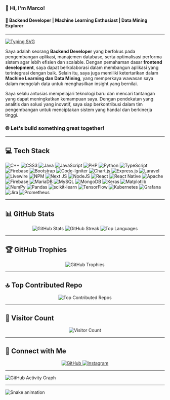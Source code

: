 ### 👋 Hi, I'm Marco!  
#### 🚀 Backend Developer | Machine Learning Enthusiast | Data Mining Explorer  

---

[![Typing SVG](https://readme-typing-svg.demolab.com?font=Fira+Code&pause=1000&color=F7D300&width=435&lines=Backend+Developer;Web+Development+Enthusiast;Machine+Learning+Explorer)](https://git.io/typing-svg)

Saya adalah seorang **Backend Developer** yang berfokus pada pengembangan aplikasi, manajemen database, serta optimalisasi performa sistem agar lebih efisien dan scalable. Dengan pemahaman dasar **frontend development**, saya dapat berkolaborasi dalam membangun aplikasi yang terintegrasi dengan baik. Selain itu, saya juga memiliki ketertarikan dalam **Machine Learning dan Data Mining**, yang memperkaya wawasan saya dalam mengolah data untuk menghasilkan insight yang bernilai.

Saya selalu antusias mempelajari teknologi baru dan mencari tantangan yang dapat meningkatkan kemampuan saya. Dengan pendekatan yang analitis dan solusi yang inovatif, saya siap berkontribusi dalam tim pengembangan untuk menciptakan sistem yang handal dan berkinerja tinggi.

### 🌐 Let's build something great together!

---

## 💻 Tech Stack
![C++](https://img.shields.io/badge/c++-%2300599C.svg?style=for-the-badge&logo=c%2B%2B&logoColor=white) ![CSS3](https://img.shields.io/badge/css3-%231572B6.svg?style=for-the-badge&logo=css3&logoColor=white) ![Java](https://img.shields.io/badge/java-%23ED8B00.svg?style=for-the-badge&logo=openjdk&logoColor=white) ![JavaScript](https://img.shields.io/badge/javascript-%23323330.svg?style=for-the-badge&logo=javascript&logoColor=%23F7DF1E) ![PHP](https://img.shields.io/badge/php-%23777BB4.svg?style=for-the-badge&logo=php&logoColor=white) ![Python](https://img.shields.io/badge/python-3670A0?style=for-the-badge&logo=python&logoColor=ffdd54) ![TypeScript](https://img.shields.io/badge/typescript-%23007ACC.svg?style=for-the-badge&logo=typescript&logoColor=white) ![Firebase](https://img.shields.io/badge/firebase-%23039BE5.svg?style=for-the-badge&logo=firebase) ![Bootstrap](https://img.shields.io/badge/bootstrap-%238511FA.svg?style=for-the-badge&logo=bootstrap&logoColor=white) ![Code-Igniter](https://img.shields.io/badge/CodeIgniter-%23EF4223.svg?style=for-the-badge&logo=codeIgniter&logoColor=white) ![Chart.js](https://img.shields.io/badge/chart.js-F5788D.svg?style=for-the-badge&logo=chart.js&logoColor=white) ![Express.js](https://img.shields.io/badge/express.js-%23404d59.svg?style=for-the-badge&logo=express&logoColor=%2361DAFB) ![Laravel](https://img.shields.io/badge/laravel-%23FF2D20.svg?style=for-the-badge&logo=laravel&logoColor=white) ![Livewire](https://img.shields.io/badge/livewire-%234e56a6.svg?style=for-the-badge&logo=livewire&logoColor=white) ![NPM](https://img.shields.io/badge/NPM-%23CB3837.svg?style=for-the-badge&logo=npm&logoColor=white) ![Next JS](https://img.shields.io/badge/Next-black?style=for-the-badge&logo=next.js&logoColor=white) ![NodeJS](https://img.shields.io/badge/node.js-6DA55F?style=for-the-badge&logo=node.js&logoColor=white) ![React](https://img.shields.io/badge/react-%2320232a.svg?style=for-the-badge&logo=react&logoColor=%2361DAFB) ![React Native](https://img.shields.io/badge/react_native-%2320232a.svg?style=for-the-badge&logo=react&logoColor=%2361DAFB) ![Apache](https://img.shields.io/badge/apache-%23D42029.svg?style=for-the-badge&logo=apache&logoColor=white) ![Firebase](https://img.shields.io/badge/firebase-a08021?style=for-the-badge&logo=firebase&logoColor=ffcd34) ![MariaDB](https://img.shields.io/badge/MariaDB-003545?style=for-the-badge&logo=mariadb&logoColor=white) ![MySQL](https://img.shields.io/badge/mysql-4479A1.svg?style=for-the-badge&logo=mysql&logoColor=white) ![MongoDB](https://img.shields.io/badge/MongoDB-%234ea94b.svg?style=for-the-badge&logo=mongodb&logoColor=white) ![Keras](https://img.shields.io/badge/Keras-%23D00000.svg?style=for-the-badge&logo=Keras&logoColor=white) ![Matplotlib](https://img.shields.io/badge/Matplotlib-%23ffffff.svg?style=for-the-badge&logo=Matplotlib&logoColor=black) ![NumPy](https://img.shields.io/badge/numpy-%23013243.svg?style=for-the-badge&logo=numpy&logoColor=white) ![Pandas](https://img.shields.io/badge/pandas-%23150458.svg?style=for-the-badge&logo=pandas&logoColor=white) ![scikit-learn](https://img.shields.io/badge/scikit--learn-%23F7931E.svg?style=for-the-badge&logo=scikit-learn&logoColor=white) ![TensorFlow](https://img.shields.io/badge/TensorFlow-%23FF6F00.svg?style=for-the-badge&logo=TensorFlow&logoColor=white) ![Kubernetes](https://img.shields.io/badge/kubernetes-%23326ce5.svg?style=for-the-badge&logo=kubernetes&logoColor=white) ![Grafana](https://img.shields.io/badge/grafana-%23F46800.svg?style=for-the-badge&logo=grafana&logoColor=white) ![Jira](https://img.shields.io/badge/jira-%230A0FFF.svg?style=for-the-badge&logo=jira&logoColor=white) ![Prometheus](https://img.shields.io/badge/Prometheus-E6522C?style=for-the-badge&logo=Prometheus&logoColor=white)

---

## 📊 GitHub Stats
<div align="center">
    <img src="https://github-readme-stats.vercel.app/api?username=japri099&theme=dark&hide_border=false&include_all_commits=true&count_private=true" alt="GitHub Stats" />
    <img src="https://github-readme-streak-stats.herokuapp.com/?user=japri099&theme=dark&hide_border=false" alt="GitHub Streak" />
    <img src="https://github-readme-stats.vercel.app/api/top-langs/?username=japri099&theme=dark&hide_border=false&include_all_commits=true&count_private=true&layout=compact" alt="Top Languages" />
</div>

---

## 🏆 GitHub Trophies
<p align="center">
    <img src="https://github-profile-trophy.vercel.app/?username=japri099&theme=radical&no-frame=false&no-bg=false&margin-w=4" alt="GitHub Trophies" />
</p>

---

## 🔝 Top Contributed Repo
<p align="center">
    <img src="https://github-contributor-stats.vercel.app/api?username=japri099&limit=5&theme=dark&combine_all_yearly_contributions=true" alt="Top Contributed Repos" />
</p>

---

## 🚀 Visitor Count
<p align="center">
    <img src="https://hits.seeyoufarm.com/api/count/incr/badge.svg?url=https://github.com/japri099&title=Visitors" alt="Visitor Count" />
</p>

---

## 💬 Connect with Me
<p align="center">
    <a href="https://github.com/japri099" target="_blank">
        <img src="https://img.shields.io/badge/github-%2324292e.svg?&style=for-the-badge&logo=github&logoColor=white" alt="GitHub" />
    </a>
    <a href="https://www.instagram.com/japr1_in/" target="_blank">
        <img src="https://img.shields.io/badge/instagram-%23000000.svg?&style=for-the-badge&logo=instagram&logoColor=white" alt="Instagram" />
    </a>
</p>

---

![GitHub Activity Graph](https://github-readme-activity-graph.vercel.app/graph?username=japri099&theme=react-dark)

---

![Snake animation](https://github.com/japri099/japri099/blob/output/github-contribution-grid-snake.svg)
